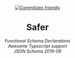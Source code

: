 <center>
    <a href="http://commitizen.github.io/cz-cli">
        <img src="https://img.shields.io/badge/commitizen-friendly-brightgreen.svg" alt="Commitizen friendly">
    </a>
</center>

<center><h1>Safer</h1></center>

<center>
    <i>Functional Schema Declarations</i>
    <br>
    <i>Awesome Typescript support</i>
    <br>
    <i>JSON Schema 2019-09</i>
</center>

